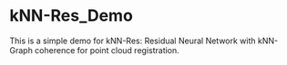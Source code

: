 # kNN-Res_Demo
This is a simple demo for kNN-Res: Residual Neural Network with
kNN-Graph coherence for point cloud registration.
